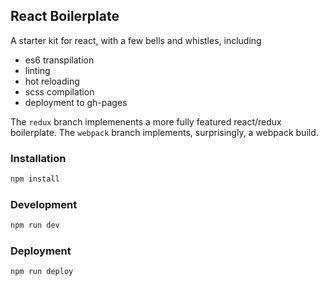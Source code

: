 ## React Boilerplate

A starter kit for react, with a few bells and whistles, including
* es6 transpilation
* linting
* hot reloading
* scss compilation
* deployment to gh-pages

The `redux` branch implemenents a more fully featured react/redux boilerplate.  The `webpack` branch implements, surprisingly, a webpack build.


### Installation
```bash
npm install
```

### Development

```bash
npm run dev
```

### Deployment

```bash
npm run deploy
```
